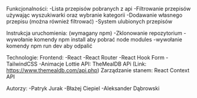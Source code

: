 Funkcjonalności:
  -Lista przepisów pobranych z api
  -Filtrowanie przepisów używając wyszukiwarki oraz wybranie kategorii
  -Dodawanie własnego przepisu (można również filtrować)
  -System ulubionych przepisów

Instrukcja uruchomienia:
(wymagany npm)
  -Zklonowanie repozytorium
  -wywołanie komendy npm install aby pobrać node modules
  -wywołanie komendy npm run dev aby odpalić

Technologie:
Frontend:
  -React
  -React Router
  -React Hook Form
  -TailwindCSS
  -Animacje Lottie
API:
  TheMealDB APi (Link: https://www.themealdb.com/api.php)
Zarządzanie stanem:
  React Context API

Autorzy:
  -Patryk Jurak
  -Błażej Ciepiel
  -Aleksander Dąbrowski
